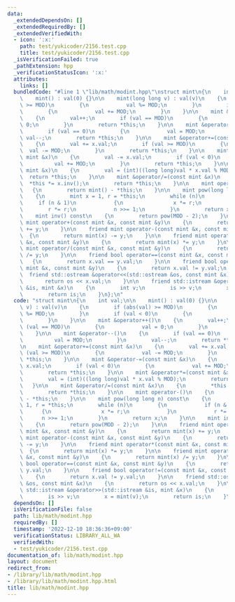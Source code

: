 ```yaml
---
data:
  _extendedDependsOn: []
  _extendedRequiredBy: []
  _extendedVerifiedWith:
  - icon: ':x:'
    path: test/yukicoder/2156.test.cpp
    title: test/yukicoder/2156.test.cpp
  _isVerificationFailed: true
  _pathExtension: hpp
  _verificationStatusIcon: ':x:'
  attributes:
    links: []
  bundledCode: "#line 1 \"lib/math/modint.hpp\"\nstruct mint\n{\n    int val;\n\n\
    \    mint() : val(0) {}\n\n    mint(long long v) : val(v)\n    {\n        if (abs(val)\
    \ >= MOD)\n        {\n            val %= MOD;\n        }\n        if (val < 0)\n\
    \        {\n            val += MOD;\n        }\n    }\n\n    mint &operator++()\n\
    \    {\n        val++;\n        if (val == MOD)\n        {\n            val =\
    \ 0;\n        }\n        return *this;\n    }\n\n    mint &operator--()\n    {\n\
    \        if (val == 0)\n        {\n            val = MOD;\n        }\n       \
    \ val--;\n        return *this;\n    }\n\n    mint &operator+=(const mint &x)\n\
    \    {\n        val += x.val;\n        if (val >= MOD)\n        {\n          \
    \  val -= MOD;\n        }\n        return *this;\n    }\n\n    mint &operator-=(const\
    \ mint &x)\n    {\n        val -= x.val;\n        if (val < 0)\n        {\n  \
    \          val += MOD;\n        }\n        return *this;\n    }\n\n    mint &operator*=(const\
    \ mint &x)\n    {\n        val = (int)((long long)val * x.val % MOD);\n      \
    \  return *this;\n    }\n\n    mint &operator/=(const mint &x)\n    {\n      \
    \  *this *= x.inv();\n        return *this;\n    }\n\n    mint operator-()\n \
    \   {\n        return mint() - *this;\n    }\n\n    mint pow(long long n) const\n\
    \    {\n        mint x = 1, r = *this;\n        while (n)\n        {\n       \
    \     if (n & 1)\n            {\n                x *= r;\n            }\n    \
    \        r *= r;\n            n >>= 1;\n        }\n        return x;\n    }\n\n\
    \    mint inv() const\n    {\n        return pow(MOD - 2);\n    }\n\n    friend\
    \ mint operator+(const mint &x, const mint &y)\n    {\n        return mint(x)\
    \ += y;\n    }\n\n    friend mint operator-(const mint &x, const mint &y)\n  \
    \  {\n        return mint(x) -= y;\n    }\n\n    friend mint operator*(const mint\
    \ &x, const mint &y)\n    {\n        return mint(x) *= y;\n    }\n\n    friend\
    \ mint operator/(const mint &x, const mint &y)\n    {\n        return mint(x)\
    \ /= y;\n    }\n\n    friend bool operator==(const mint &x, const mint &y)\n \
    \   {\n        return x.val == y.val;\n    }\n\n    friend bool operator!=(const\
    \ mint &x, const mint &y)\n    {\n        return x.val != y.val;\n    }\n\n  \
    \  friend std::ostream &operator<<(std::ostream &os, const mint &x)\n    {\n \
    \       return os << x.val;\n    }\n\n    friend std::istream &operator>>(std::istream\
    \ &is, mint &x)\n    {\n        int v;\n        is >> v;\n        x = mint(v);\n\
    \        return is;\n    }\n};\n"
  code: "struct mint\n{\n    int val;\n\n    mint() : val(0) {}\n\n    mint(long long\
    \ v) : val(v)\n    {\n        if (abs(val) >= MOD)\n        {\n            val\
    \ %= MOD;\n        }\n        if (val < 0)\n        {\n            val += MOD;\n\
    \        }\n    }\n\n    mint &operator++()\n    {\n        val++;\n        if\
    \ (val == MOD)\n        {\n            val = 0;\n        }\n        return *this;\n\
    \    }\n\n    mint &operator--()\n    {\n        if (val == 0)\n        {\n  \
    \          val = MOD;\n        }\n        val--;\n        return *this;\n    }\n\
    \n    mint &operator+=(const mint &x)\n    {\n        val += x.val;\n        if\
    \ (val >= MOD)\n        {\n            val -= MOD;\n        }\n        return\
    \ *this;\n    }\n\n    mint &operator-=(const mint &x)\n    {\n        val -=\
    \ x.val;\n        if (val < 0)\n        {\n            val += MOD;\n        }\n\
    \        return *this;\n    }\n\n    mint &operator*=(const mint &x)\n    {\n\
    \        val = (int)((long long)val * x.val % MOD);\n        return *this;\n \
    \   }\n\n    mint &operator/=(const mint &x)\n    {\n        *this *= x.inv();\n\
    \        return *this;\n    }\n\n    mint operator-()\n    {\n        return mint()\
    \ - *this;\n    }\n\n    mint pow(long long n) const\n    {\n        mint x =\
    \ 1, r = *this;\n        while (n)\n        {\n            if (n & 1)\n      \
    \      {\n                x *= r;\n            }\n            r *= r;\n      \
    \      n >>= 1;\n        }\n        return x;\n    }\n\n    mint inv() const\n\
    \    {\n        return pow(MOD - 2);\n    }\n\n    friend mint operator+(const\
    \ mint &x, const mint &y)\n    {\n        return mint(x) += y;\n    }\n\n    friend\
    \ mint operator-(const mint &x, const mint &y)\n    {\n        return mint(x)\
    \ -= y;\n    }\n\n    friend mint operator*(const mint &x, const mint &y)\n  \
    \  {\n        return mint(x) *= y;\n    }\n\n    friend mint operator/(const mint\
    \ &x, const mint &y)\n    {\n        return mint(x) /= y;\n    }\n\n    friend\
    \ bool operator==(const mint &x, const mint &y)\n    {\n        return x.val ==\
    \ y.val;\n    }\n\n    friend bool operator!=(const mint &x, const mint &y)\n\
    \    {\n        return x.val != y.val;\n    }\n\n    friend std::ostream &operator<<(std::ostream\
    \ &os, const mint &x)\n    {\n        return os << x.val;\n    }\n\n    friend\
    \ std::istream &operator>>(std::istream &is, mint &x)\n    {\n        int v;\n\
    \        is >> v;\n        x = mint(v);\n        return is;\n    }\n};\n"
  dependsOn: []
  isVerificationFile: false
  path: lib/math/modint.hpp
  requiredBy: []
  timestamp: '2022-12-10 18:36:36+09:00'
  verificationStatus: LIBRARY_ALL_WA
  verifiedWith:
  - test/yukicoder/2156.test.cpp
documentation_of: lib/math/modint.hpp
layout: document
redirect_from:
- /library/lib/math/modint.hpp
- /library/lib/math/modint.hpp.html
title: lib/math/modint.hpp
---
```

